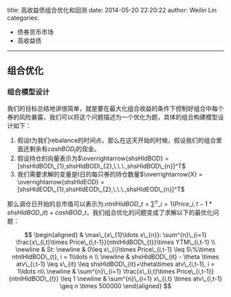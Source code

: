 title: 高收益债组合优化和回测
date: 2014-05-20 22:20:22 
author: Weilin Lin
categories:
- 债券货币市场
- 高收益债
---




##  组合优化
### 组合模型设计
我们的目标总结地讲很简单，就是要在最大化组合收益的条件下控制好组合中每个券的风险暴露，我们可以将这个问题描述为一个优化为题，具体的组合构建模型设计如下：
 1.  假设t为我们rebalance的时间点，那么在这天开始的时候，假设我们的组合里面还剩余有$cashBOD_{t}$的现金。
 2.  假设持仓的向量表示为$\overrightarrow{shsHldBOD} = [shsHldBOD\_{1},shsHldBOD\_{2},\.\.\.,shsHldBOD\_{n}]^T$
 3.  我们需要求解的变量是t日的每只券的持仓数量$\overrightarrow{X} = \overrightarrow{shsHldEOD} = [shsHldEOD\_{1},shsHldEOD\_{2},\.\.\.,shsHldEOD\_{n}]^T$

那么调仓日开始的总市值可以表示为:$ntnlHldBOD\_{t} = \sum^{n}\_{i=1} (Price\_{i,t-1} * shsHldBOD\_{it}) + cashBOD\_{t}$，我们组合优化的问题变成了求解以下的最优化问题：

$$
\begin{aligned}
 & \max\_{x\_{1}\ldots x\_{n}}:  \sum^{n}\_{i=1} \frac{x\_{i,t}\times Price\_{i,t-1}}{ntnlHldBOD\_{t}}\times YTM\_{i,t-1} \\
 \newline & St: 
 \newline & 0\leq x\_{i}\times Price\_{i,t-1} \leq 5\%\times ntnlHldBOD\_{t}, i = 1\ldots n \\
 \newline & shsHldBOD\_{it} - \theta \times atv\_{i,t-1} \leq x\_{it} \leq shsHldBOD\_{it}+\theta\times atv\_{i,t-1}, i = 1\ldots n\\
 \newline & \sum^{n}\_{i=1} \frac{x\_{i,t}\times Price\_{i,t-1}}{ntnlHldBOD\_{t}} \leq 1
 \newline & \sum^{n}\_{i=1} x\_{i,t} \times atv\_{i,t-1} \geq n \times 500000
\end{aligned}
$$

